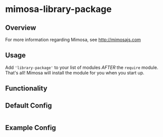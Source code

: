 mimosa-library-package
===========

## Overview

For more information regarding Mimosa, see http://mimosajs.com

## Usage

Add `'library-package'` to your list of modules _AFTER_ the `require` module.  That's all!  Mimosa will install the module for you when you start up.

## Functionality


## Default Config

```
```

## Example Config

```
```